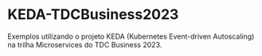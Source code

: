 # KEDA-TDCBusiness2023
Exemplos utilizando o projeto KEDA (Kubernetes Event-driven Autoscaling) na trilha Microservices do TDC Business 2023. 
